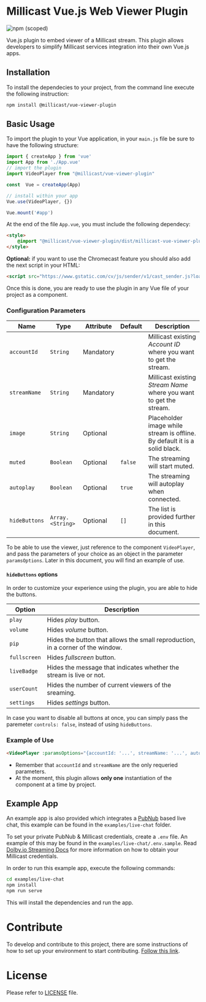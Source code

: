 # Millicast Vue.js Web Viewer Plugin

![npm (scoped)](https://img.shields.io/npm/v/@millicast/vue-viewer-plugin)

Vue.js plugin to embed viewer of a Millicast stream. This plugin allows developers to simplify Millicast services integration into their own Vue.js apps.

## Installation

To install the dependecies to your project, from the command line execute the following instruction:

```bash
npm install @millicast/vue-viewer-plugin
```

## Basic Usage

To import the plugin to your Vue application, in your `main.js` file be sure to have the following structure:

```javascript
import { createApp } from 'vue'
import App from './App.vue'
// import the plugin
import VideoPlayer from "@millicast/vue-viewer-plugin"

const  Vue = createApp(App)

// install within your app
Vue.use(VideoPlayer, {})

Vue.mount('#app')
```

At the end of the file `App.vue`, you must include the following dependecy:
```html
<style>
    @import "@millicast/vue-viewer-plugin/dist/millicast-vue-viewer-plugin.css";
</style>
```

**Optional:** if you want to use the Chromecast feature you should also add the next script in your HTML:
```html
<script src="https://www.gstatic.com/cv/js/sender/v1/cast_sender.js?loadCastFramework=1"></script>
```

Once this is done, you are ready to use the plugin in any Vue file of your project as a component.

### Configuration Parameters

| Name          | Type             | Attribute | Default | Description                                                                |
| ------------- | ---------------- | --------- | ------- | -------------------------------------------------------------------------- |
| `accountId`   | `String`         | Mandatory |         | Millicast existing *Account ID* where you want to get the stream.          |
| `streamName`  | `String`         | Mandatory |         | Millicast existing *Stream Name* where you want to get the stream.         |
| `image`       | `String`         | Optional  |         | Placeholder image while stream is offline. By default it is a solid black. |
| `muted`       | `Boolean`        | Optional  | `false` | The streaming will start muted.                                            |
| `autoplay`    | `Boolean`        | Optional  | `true`  | The streaming will autoplay when connected.                                |
| `hideButtons` | `Array.<String>` | Optional  | `[]`    | The list is provided further in this document.                             |

To be able to use the viewer, just reference to the component `VideoPlayer`, and pass the parameters of your choice as an object in the parameter `paramsOptions`. Later in this document, you will find an example of use.

#### `hideButtons` options

In order to customize your experience using the plugin, you are able to hide the buttons.

| Option       | Description                                                                     |
| ------------ | ------------------------------------------------------------------------------- |
| `play`       | Hides *play* button.                                                            |
| `volume`     | Hides *volume* button.                                                          |
| `pip`        | Hides the button that allows the small reproduction, in a corner of the window. |
| `fullscreen` | Hides *fullscreen* button.                                                      |
| `liveBadge`  | Hides the message that indicates whether the stream is live or not.             |
| `userCount`  | Hides the number of current viewers of the sreaming.                            |
| `settings`   | Hides *settings* button.                                                        |

In case you want to disable all buttons at once, you can simply pass the paremeter `controls: false`, instead of using `hideButtons`.

### Example of Use

```html
<VideoPlayer :paramsOptions="{accountId: '...', streamName: '...', autoplay: false, hideButtons: ['liveBadge'] }" />
```

- Remember that `accountId` and `streamName` are the only requeried parameters.
- At the moment, this plugin allows **only one** instantiation of the component at a time by project.

## Example App

An example app is also provided which integrates a [PubNub](https://www.pubnub.com/docs/) based live chat, this example can be found in the `examples/live-chat` folder.

To set your private PubNub & Millicast credentials, create a `.env` file. An example of this may be found in the `examples/live-chat/.env.sample`. Read [Dolby.io Streaming Docs](https://docs.dolby.io/streaming-apis/docs) for more information on how to obtain your Millicast credentials.

In order to run this example app, execute the following commands:

```bash
cd examples/live-chat
npm install
npm run serve
```

This will install the dependencies and run the app.

# Contribute

To develop and contribute to this project, there are some instructions of how to set up your environment to start contributing. [Follow this link](https://github.com/millicast/vue-viewer-plugin/blob/main/developer-info.md).

# License
Please refer to [LICENSE](https://github.com/millicast/vue-viewer-plugin/blob/main/LICENSE) file.
